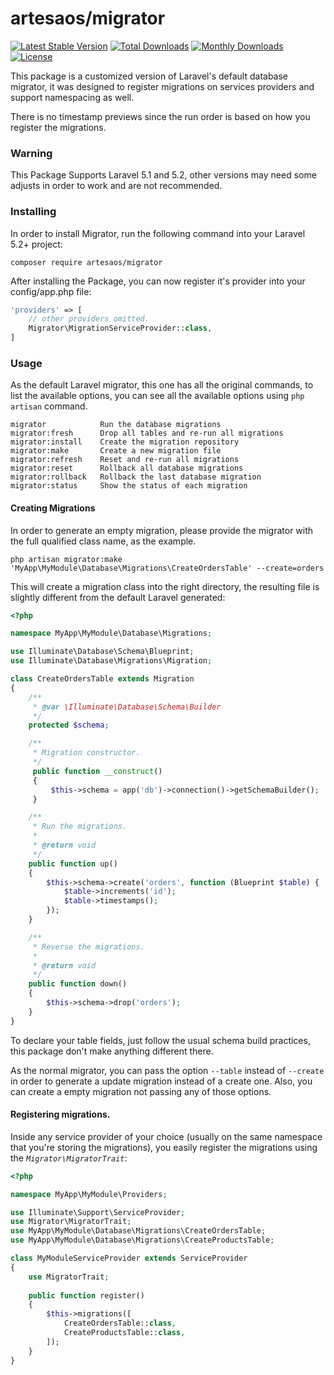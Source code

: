 # artesaos/migrator

[![Latest Stable Version](https://poser.pugx.org/artesaos/migrator/v/stable)](https://packagist.org/packages/artesaos/migrator) [![Total Downloads](https://poser.pugx.org/artesaos/migrator/downloads)](https://packagist.org/packages/artesaos/migrator) [![Monthly Downloads](https://poser.pugx.org/artesaos/migrator/d/monthly)](https://packagist.org/packages/artesaos/migrator) [![License](https://poser.pugx.org/artesaos/migrator/license)](https://packagist.org/packages/artesaos/migrator)

This package is a customized version of Laravel's default database migrator, it was designed to register migrations on services providers and support namespacing as well.

There is no timestamp previews since the run order is based on how you register the migrations.

### Warning
This Package Supports Laravel 5.1 and 5.2, other versions may need some adjusts in order to work and are not recommended.

### Installing

In order to install Migrator, run the following command into your Laravel 5.2+ project:

```
composer require artesaos/migrator
```

After installing the Package, you can now register it's provider into your config/app.php file:

```php
'providers' => [
    // other providers omitted.
    Migrator\MigrationServiceProvider::class,
]
```

### Usage

As the default Laravel migrator, this one has all the original commands, to list the available options, you can see all the available options using `php artisan` command.

```
migrator            Run the database migrations
migrator:fresh      Drop all tables and re-run all migrations
migrator:install    Create the migration repository
migrator:make       Create a new migration file
migrator:refresh    Reset and re-run all migrations
migrator:reset      Rollback all database migrations
migrator:rollback   Rollback the last database migration
migrator:status     Show the status of each migration
```

#### Creating Migrations

In order to generate an empty migration, please provide the migrator with the full qualified class name, as the example.

`php artisan migrator:make 'MyApp\MyModule\Database\Migrations\CreateOrdersTable' --create=orders`

This will create a migration class into the right directory, the resulting file is slightly different from the default Laravel generated:

```php
<?php

namespace MyApp\MyModule\Database\Migrations;

use Illuminate\Database\Schema\Blueprint;
use Illuminate\Database\Migrations\Migration;

class CreateOrdersTable extends Migration
{
    /**
     * @var \Illuminate\Database\Schema\Builder
     */
    protected $schema;

    /**
     * Migration constructor.
     */
     public function __construct()
     {
         $this->schema = app('db')->connection()->getSchemaBuilder();
     }

    /**
     * Run the migrations.
     *
     * @return void
     */
    public function up()
    {
        $this->schema->create('orders', function (Blueprint $table) {
            $table->increments('id');
            $table->timestamps();
        });
    }

    /**
     * Reverse the migrations.
     *
     * @return void
     */
    public function down()
    {
        $this->schema->drop('orders');
    }
}
```

To declare your table fields, just follow the usual schema build practices, this package don't make anything different there.

As the normal migrator, you can pass the option `--table` instead of `--create` in order to generate a update migration instead of a create one. Also, you can create a empty migration not passing any of those options.

#### Registering migrations.

Inside any service provider of your choice (usually on the same namespace that you're storing the migrations), you easily register the migrations using the *`Migrator\MigratorTrait`*:

```php
<?php

namespace MyApp\MyModule\Providers;

use Illuminate\Support\ServiceProvider;
use Migrator\MigratorTrait;
use MyApp\MyModule\Database\Migrations\CreateOrdersTable;
use MyApp\MyModule\Database\Migrations\CreateProductsTable;

class MyModuleServiceProvider extends ServiceProvider
{
    use MigratorTrait;
    
    public function register()
    {
        $this->migrations([
            CreateOrdersTable::class,
            CreateProductsTable::class,
        ]);
    }
}
```


